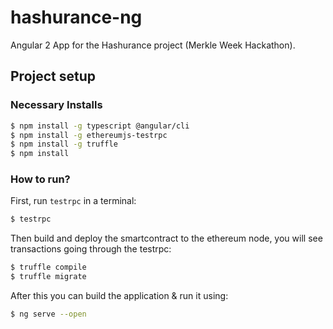 # hashurance-ng

Angular 2 App for the Hashurance project (Merkle Week Hackathon).

## Project setup

### Necessary Installs

```bash
$ npm install -g typescript @angular/cli
$ npm install -g ethereumjs-testrpc
$ npm install -g truffle
$ npm install
```

### How to run?

First, run `testrpc` in a terminal: 

```bash
$ testrpc
```

Then build and deploy the smartcontract to the ethereum node, you will see transactions going through the testrpc:

```bash
$ truffle compile
$ truffle migrate
```

After this you can build the application & run it using:

```bash
$ ng serve --open
```
